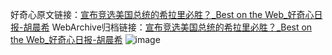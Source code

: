 好奇心原文链接：[宣布竞选美国总统的希拉里必胜？_Best on the Web_好奇心日报-胡晨希](https://www.qdaily.com/articles/8397.html)
WebArchive归档链接：[宣布竞选美国总统的希拉里必胜？_Best on the Web_好奇心日报-胡晨希](http://web.archive.org/web/20190623152719/https://www.qdaily.com/articles/8397.html)
![image](http://ww3.sinaimg.cn/large/007d5XDpgy1g3vd1keip5j30u01zrwym)